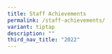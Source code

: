 ```yaml
---
title: Staff Achievements
permalink: /staff-achievements/
variant: tiptap
description: ""
third_nav_title: "2022"
---
```

